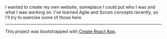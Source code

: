 I wanted to create my own website, someplace I could put who I was and what I was working on. I've learned Agile and Scrum concepts recently, so I'll try to exercise some of those here.

----------------------------------------

This project was bootstrapped with [Create React App](https://github.com/facebookincubator/create-react-app).
